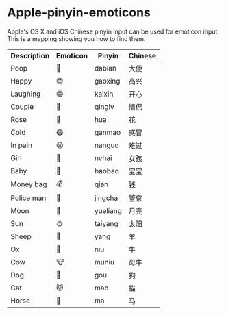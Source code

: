 Apple-pinyin-emoticons
======================

Apple's OS X and iOS Chinese pinyin input can be used for emoticon input. This is a mapping showing you how to find them. 


Description | Emoticon |  Pinyin  | Chinese
----------- | -------- | -------- | -------
Poop        | 💩       | dabian   | 大便
Happy       | 😊       | gaoxing  | 高兴
Laughing    | 😄       | kaixin   | 开心
Couple      | 👫       | qinglv   | 情侣
Rose        | 🌹       | hua      | 花
Cold        | 😷       | ganmao   | 感冒
In pain     | 😫       | nanguo   | 难过
Girl        | 👧       | nvhai    | 女孩
Baby        | 👶       | baobao   | 宝宝
Money bag   | 💰       | qian     | 钱
Police man  | 👮       | jingcha  | 警察
Moon        | 🌛       | yueliang | 月亮
Sun         | 🌞       | taiyang  | 太阳
Sheep       | 🐑       | yang     | 羊
Ox          | 🐂       | niu      | 牛
Cow         | 🐮       | muniu    | 母牛
Dog         | 🐶       | gou      | 狗
Cat         | 🐱       | mao      | 猫
Horse       | 🐎       | ma       | 马

